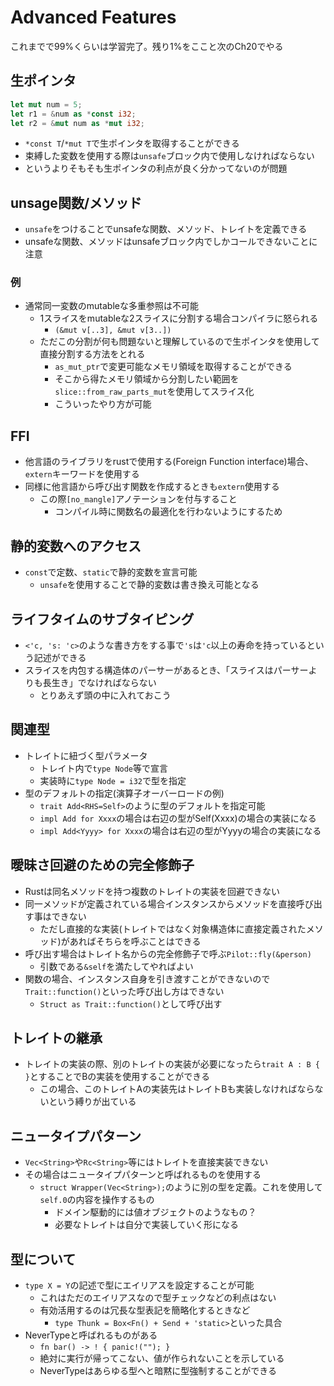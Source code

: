 Advanced Features
=======================

これまでで99%くらいは学習完了。残り1%をここと次のCh20でやる

生ポインタ
------------

```rust
let mut num = 5;
let r1 = &num as *const i32;
let r2 = &mut num as *mut i32;
```

* `*const T`/`*mut T`で生ポインタを取得することができる
* 束縛した変数を使用する際は`unsafe`ブロック内で使用しなければならない
* というよりそもそも生ポインタの利点が良く分かってないのが問題

unsage関数/メソッド
--------------------

* `unsafe`をつけることでunsafeな関数、メソッド、トレイトを定義できる
* unsafeな関数、メソッドはunsafeブロック内でしかコールできないことに注意

### 例

* 通常同一変数のmutableな多重参照は不可能
  * 1スライスをmutableな2スライスに分割する場合コンパイラに怒られる
    * `(&mut v[..3], &mut v[3..])`
  * ただこの分割が何も問題ないと理解しているので生ポインタを使用して直接分割する方法をとれる
    * `as_mut_ptr`で変更可能なメモリ領域を取得することができる
    * そこから得たメモリ領域から分割したい範囲を`slice::from_raw_parts_mut`を使用してスライス化
    * こういったやり方が可能

FFI
-------------

* 他言語のライブラリをrustで使用する(Foreign Function interface)場合、`extern`キーワードを使用する
* 同様に他言語から呼び出す関数を作成するときも`extern`使用する
  * この際`[no_mangle]`アノテーションを付与すること
    * コンパイル時に関数名の最適化を行わないようにするため

静的変数へのアクセス
--------------------

* `const`で定数、`static`で静的変数を宣言可能
  * `unsafe`を使用することで静的変数は書き換え可能となる

ライフタイムのサブタイピング
---------------------------

* `<'c, 's: 'c>`のような書き方をする事で`'s`は`'c`以上の寿命を持っているという記述ができる
* スライスを内包する構造体のパーサーがあるとき、「スライスはパーサーよりも長生き」でなければならない
  * とりあえず頭の中に入れておこう

関連型
---------------------------

* トレイトに紐づく型パラメータ
  * トレイト内で`type Node`等で宣言
  * 実装時に`type Node = i32`で型を指定
* 型のデフォルトの指定(演算子オーバーロードの例)
  * `trait Add<RHS=Self>`のように型のデフォルトを指定可能
  * `impl Add for Xxxx`の場合は右辺の型がSelf(Xxxx)の場合の実装になる
  * `impl Add<Yyyy> for Xxxx`の場合は右辺の型がYyyyの場合の実装になる

曖昧さ回避のための完全修飾子
------------------------------

* Rustは同名メソッドを持つ複数のトレイトの実装を回避できない
* 同一メソッドが定義されている場合インスタンスからメソッドを直接呼び出す事はできない
  * ただし直接的な実装(トレイトではなく対象構造体に直接定義されたメソッド)があればそちらを呼ぶことはできる
* 呼び出す場合はトレイト名からの完全修飾子で呼ぶ`Pilot::fly(&person)`
  * 引数である`&self`を満たしてやればよい
* 関数の場合、インスタンス自身を引き渡すことができないので`Trait::function()`といった呼び出し方はできない
  * `Struct as Trait::function()`として呼び出す

トレイトの継承
--------------------------------

* トレイトの実装の際、別のトレイトの実装が必要になったら`trait A : B { }`とすることでBの実装を使用することができる
  * この場合、このトレイトAの実装先はトレイトBも実装しなければならないという縛りが出ている

ニュータイプパターン
--------------------------------

* `Vec<String>`や`Rc<String>`等にはトレイトを直接実装できない
* その場合はニュータイプパターンと呼ばれるものを使用する
  * `struct Wrapper(Vec<String>);`のように別の型を定義。これを使用して`self.0`の内容を操作するもの
    * ドメイン駆動的には値オブジェクトのようなもの？
    * 必要なトレイトは自分で実装していく形になる

型について
-------------------------------

* `type X = Y`の記述で型にエイリアスを設定することが可能
  * これはただのエイリアスなので型チェックなどの利点はない
  * 有効活用するのは冗長な型表記を簡略化するときなど
    * `type Thunk = Box<Fn() + Send + 'static>`といった具合
* NeverTypeと呼ばれるものがある
  * `fn bar() -> ! { panic!(""); }`
  * 絶対に実行が帰ってこない、値が作られないことを示している
  * NeverTypeはあらゆる型へと暗黙に型強制することができる